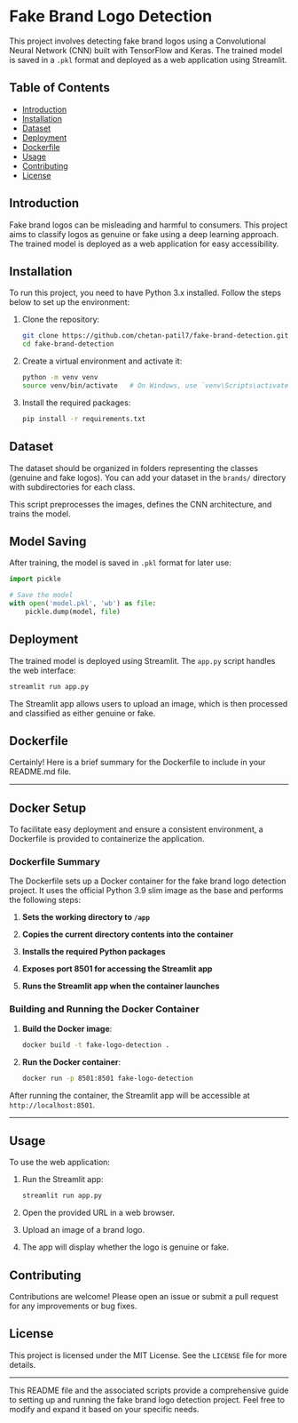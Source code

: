 # Fake Brand Logo Detection

This project involves detecting fake brand logos using a Convolutional Neural Network (CNN) built with TensorFlow and Keras. The trained model is saved in a `.pkl` format and deployed as a web application using Streamlit.

## Table of Contents
- [Introduction](#introduction)
- [Installation](#installation)
- [Dataset](#dataset)
- [Deployment](#deployment)
- [Dockerfile](#Dockerfile)
- [Usage](#usage)
- [Contributing](#contributing)
- [License](#license)

## Introduction
Fake brand logos can be misleading and harmful to consumers. This project aims to classify logos as genuine or fake using a deep learning approach. The trained model is deployed as a web application for easy accessibility.

## Installation
To run this project, you need to have Python 3.x installed. Follow the steps below to set up the environment:

1. Clone the repository:
    ```bash
    git clone https://github.com/chetan-patil7/fake-brand-detection.git
    cd fake-brand-detection
    ```

2. Create a virtual environment and activate it:
    ```bash
    python -m venv venv
    source venv/bin/activate   # On Windows, use `venv\Scripts\activate`
    ```

3. Install the required packages:
    ```bash
    pip install -r requirements.txt
    ```

## Dataset
The dataset should be organized in folders representing the classes (genuine and fake logos). You can add your dataset in the `brands/` directory with subdirectories for each class.


This script preprocesses the images, defines the CNN architecture, and trains the model.

## Model Saving
After training, the model is saved in `.pkl` format for later use:

```python
import pickle

# Save the model
with open('model.pkl', 'wb') as file:
    pickle.dump(model, file)
```

## Deployment
The trained model is deployed using Streamlit. The `app.py` script handles the web interface:

```bash
streamlit run app.py
```

The Streamlit app allows users to upload an image, which is then processed and classified as either genuine or fake.

## Dockerfile
Certainly! Here is a brief summary for the Dockerfile to include in your README.md file.

---

## Docker Setup

To facilitate easy deployment and ensure a consistent environment, a Dockerfile is provided to containerize the application.

### Dockerfile Summary

The Dockerfile sets up a Docker container for the fake brand logo detection project. It uses the official Python 3.9 slim image as the base and performs the following steps:

1. **Sets the working directory to `/app`**

2. **Copies the current directory contents into the container**

3. **Installs the required Python packages**

4. **Exposes port 8501 for accessing the Streamlit app**
5. **Runs the Streamlit app when the container launches**

### Building and Running the Docker Container

1. **Build the Docker image**:
    ```bash
    docker build -t fake-logo-detection .
    ```

2. **Run the Docker container**:
    ```bash
    docker run -p 8501:8501 fake-logo-detection
    ```

After running the container, the Streamlit app will be accessible at `http://localhost:8501`.

---

## Usage
To use the web application:

1. Run the Streamlit app:
    ```bash
    streamlit run app.py
    ```

2. Open the provided URL in a web browser.
3. Upload an image of a brand logo.
4. The app will display whether the logo is genuine or fake.

## Contributing
Contributions are welcome! Please open an issue or submit a pull request for any improvements or bug fixes.

## License
This project is licensed under the MIT License. See the `LICENSE` file for more details.

---

This README file and the associated scripts provide a comprehensive guide to setting up and running the fake brand logo detection project. Feel free to modify and expand it based on your specific needs.
